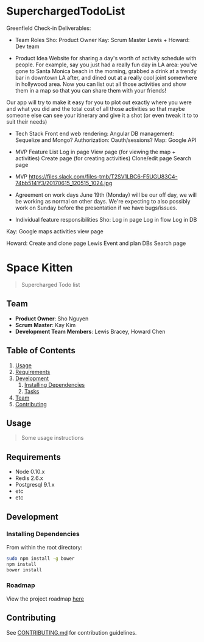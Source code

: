 # SuperchargedTodoList

Greenfield Check-in Deliverables:
- Team Roles
Sho: Product Owner
Kay: Scrum Master
Lewis + Howard: Dev team

- Product Idea
Website for sharing a day's worth of activity schedule with people.
For example, say you just had a really fun day in LA area: you've gone to Santa Monica beach in the morning, grabbed a drink at a trendy bar in downtown LA after, and dined out at a really cool joint somewhere in hollywood area.
Now you can list out all those activities and show them in a map so that you can share them with your friends!

Our app will try to make it easy for you to plot out exactly where you were and what you did and the total cost of all those activities so that maybe someone else can see your itinerary and give it a shot (or even tweak it to to suit their needs) 

- Tech Stack
Front end web rendering: Angular
DB management: Sequelize and Mongo?
Authorization: Oauth/sessions?
Map: Google API

- MVP Feature List
Log in page
View page (for viewing the map + activities)
Create page (for creating activities)
Clone/edit page
Search page

- MVP 
https://files.slack.com/files-tmb/T2SV1LBC6-F5UGU83C4-74bb5141f3/20170615_120515_1024.jpg

- Agreement on work days
June 19th (Monday) will be our off day, we will be working as normal on other days.
We're expecting to also possibly work on Sunday before the presentation if we have bugs/issues.

- Individual feature responsibilities
Sho:  Log in page
      Log in flow
      Log in DB

Kay: Google maps
     activities view page

Howard: Create and clone page
Lewis   Event and plan DBs
        Search page





# Space Kitten

> Supercharged Todo list

## Team

  - __Product Owner__: Sho Nguyen
  - __Scrum Master__: Kay Kim
  - __Development Team Members__: Lewis Bracey, Howard Chen

## Table of Contents

1. [Usage](#Usage)
1. [Requirements](#requirements)
1. [Development](#development)
    1. [Installing Dependencies](#installing-dependencies)
    1. [Tasks](#tasks)
1. [Team](#team)
1. [Contributing](#contributing)

## Usage

> Some usage instructions

## Requirements

- Node 0.10.x
- Redis 2.6.x
- Postgresql 9.1.x
- etc
- etc

## Development

### Installing Dependencies

From within the root directory:

```sh
sudo npm install -g bower
npm install
bower install
```

### Roadmap

View the project roadmap [here](LINK_TO_PROJECT_ISSUES)


## Contributing

See [CONTRIBUTING.md](https://github.com/unexpected-lion/ourglass/blob/master/contributing.md) for contribution guidelines.
